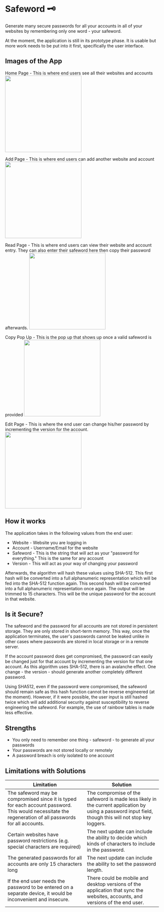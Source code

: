 
# Safeword 🗝️
Generate many secure passwords for all your accounts in all of your websites by remembering only one word - your safeword.

At the moment, the application is still in its prototype phase. It is usable but more work needs to be put into it first, specifically the user interface.

## Images of the App
Home Page - This is where end users see all their websites and accounts
<img src="https://raw.githubusercontent.com/thisLexic/react-native-safeword/main/app_images/home.PNG" width="250">

Add Page - This is where end users can add another website and account
<img src="https://raw.githubusercontent.com/thisLexic/react-native-safeword/main/app_images/add.PNG" width="250">

Read Page - This is where end users can view their website and account entry. They can also enter their safeword here then copy their password afterwards.
<img src="https://raw.githubusercontent.com/thisLexic/react-native-safeword/main/app_images/read.PNG" width="250">

Copy Pop Up - This is the pop up that shows up once a valid safeword is provided
<img src="https://raw.githubusercontent.com/thisLexic/react-native-safeword/main/app_images/copy.PNG" width="250">

Edit Page - This is where the end user can change his/her password by incrementing the version for the account.
<img src="https://raw.githubusercontent.com/thisLexic/react-native-safeword/main/app_images/edit.PNG" width="250">

## How it works
The application takes in the following values from the end user:
- Website - Website you are logging in
- Account - Username/Email for the website
- Safeword - This is the string that will act as your "password for everything." This is the same for any account
- Version - This will act as your way of changing your password

Afterwards, the algorithm will hash these values using SHA-512. This first hash will be converted into a full alphanumeric representation which will be fed into the SHA-512 function again. This second hash will be converted into a full alphanumeric representation once again. The output will be trimmed to 15 characters. This will be the unique password for the account in that website. 


## Is it Secure?
The safeword and the password for all accounts are not stored in persistent storage. They are only stored in short-term memory. This way, once the application terminates, the user's passwords cannot be leaked unlike in other cases where passwords are stored in local storage or in a remote server.

If the account password does get compromised, the password can easily be changed just for that account by incrementing the version for that one account. As this algorithm uses SHA-512, there is an avalanche effect. One change - the version - should generate another completely different password.

Using SHA512, even if the password were compromised, the safeword should remain safe as this hash function cannot be reverse engineered (at the moment). However, if it were possible, the user input is still hashed twice which will add additional security against susceptibility to reverse engineering the safeword. For example, the use of rainbow tables is made less effective.

## Strengths
- You only need to remember one thing - safeword - to generate all your passwords
- Your passwords are not stored locally or remotely
- A password breach is only isolated to one account

## Limitations with Solutions
| Limitation                                                                                                                                                                                                                                   | Solution                                                                                                                                              |
|----------------------------------------------------------------------------------------------------------------------------------------------------------------------------------------------------------------------------------------------|-------------------------------------------------------------------------------------------------------------------------------------------------------|
| The safeword may be compromised since it is typed for each account password. This would necessitate the regeneration of all passwords for all accounts. | The compromise of the safeword is made less likely in the current application by using a password input field, though this will not stop key loggers. |
| Certain websites have password restrictions (e.g. special characters are required)                                                                                                                                                           | The next update can include the ability to decide which kinds of characters to include in the password.                                               |
| The generated passwords for all accounts are only 15 characters long                                                                                                                                                                         | The next update can include the ability to set the password length.                                                                                   |
| If the end user needs the password to be entered on a separate device, it would be inconvenient and insecure.                                                                                                                                | There could be mobile and desktop versions of the application that sync the websites, accounts, and versions of the end user.                         |
